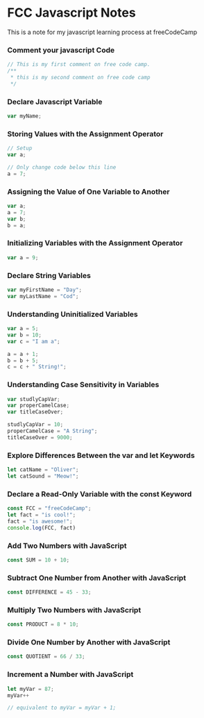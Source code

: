 # FCC Javascript Notes
This is a note for my javascript learning process at freeCodeCamp

### Comment your javascript Code
```js
// This is my first comment on free code camp.
/**
 * this is my second comment on free code camp
 */
```

### Declare Javascript Variable
```js
var myName;
```

### Storing Values with the Assignment Operator
```js
// Setup
var a;

// Only change code below this line
a = 7;
```

### Assigning the Value of One Variable to Another
```js
var a;
a = 7;
var b;
b = a;
```

### Initializing Variables with the Assignment Operator
```js
var a = 9;
```

### Declare String Variables
```js
var myFirstName = "Day";
var myLastName = "Cod";
```

### Understanding Uninitialized Variables
```js
var a = 5;
var b = 10;
var c = "I am a";

a = a + 1;
b = b + 5;
c = c + " String!";
```

### Understanding Case Sensitivity in Variables
```js
var studlyCapVar;
var properCamelCase;
var titleCaseOver;

studlyCapVar = 10;
properCamelCase = "A String";
titleCaseOver = 9000;
```

### Explore Differences Between the var and let Keywords
```js
let catName = "Oliver";
let catSound = "Meow!";
```

### Declare a Read-Only Variable with the const Keyword
```js
const FCC = "freeCodeCamp";
let fact = "is cool!";
fact = "is awesome!";
console.log(FCC, fact)
```

### Add Two Numbers with JavaScript
```js
const SUM = 10 + 10;
```

### Subtract One Number from Another with JavaScript
```js
const DIFFERENCE = 45 - 33;
```

### Multiply Two Numbers with JavaScript
```js
const PRODUCT = 8 * 10;
```


### Divide One Number by Another with JavaScript
```js
const QUOTIENT = 66 / 33;
```

### Increment a Number with JavaScript
```js
let myVar = 87;
myVar++

// equivalent to myVar = myVar + 1;
```